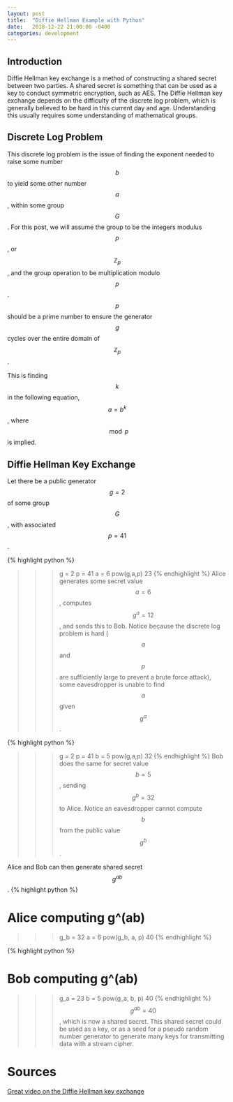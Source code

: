 ```yaml
---
layout: post
title:  "Diffie Hellman Example with Python"
date:   2018-12-22 21:00:00 -0400
categories: development
---
```

<script type="text/x-mathjax-config">
    MathJax.Hub.Config({
        tex2jax: {
          skipTags: ['script', 'noscript', 'style', 'textarea', 'pre']
        }
      });

    MathJax.Hub.Queue(function() {
        var all = MathJax.Hub.getAllJax(), i;
        for(i=0; i < all.length; i += 1) {
            all[i].SourceElement().parentNode.className += ' has-jax';
        }
    });

  </script>

<script type="text/javascript" src="https://cdn.mathjax.org/mathjax/latest/MathJax.js?config=TeX-AMS-MML_HTMLorMML"></script>
<!-- You’ll find this post in your `_posts` directory. Go ahead and edit it and re-build the site to see your changes. You can rebuild the site in many different ways, but the most common way is to run `jekyll serve`, which launches a web server and auto-regenerates your site when a file is updated.

To add new posts, simply add a file in the `_posts` directory that follows the convention `YYYY-MM-DD-name-of-post.ext` and includes the necessary front matter. Take a look at the source for this post to get an idea about how it works.

Jekyll also offers powerful support for code snippets: -->
## Introduction
Diffie Hellman key exchange is a method of constructing a shared secret
between two parties. A shared secret is something that can be used as a 
key to conduct symmetric encryption, such as AES. The Diffie Hellman
key exchange depends on the difficulty of the discrete log problem,
which is generally believed to be hard in this current day and age.
Understanding this usually requires some understanding of mathematical
groups.

## Discrete Log Problem
This discrete log problem is the issue of finding the exponent
needed to raise some number $$b$$ to yield some other number $$a$$,
within some group $$G$$. For this post, we will assume the group
to be the integers modulus $$p$$, or $$\mathbb{Z}_p$$, and the group operation
to be multiplication modulo $$p$$. $$p$$ should be a prime number
to ensure the generator $$g$$ cycles over the entire domain
of $$\mathbb{Z}_p$$.

This is finding $$k$$ in the following equation,
$$a=b^k$$, where $$\mod p$$ is implied.

## Diffie Hellman Key Exchange
Let there be a public generator $$g=2$$ of some group $$G$$, with associated
$$p=41$$.

{% highlight python %}
>>> g = 2
>>> p = 41
>>> a = 6
>>> pow(g,a,p)
23
{% endhighlight %}
Alice generates some secret value $$a=6$$, computes $$g^a=12$$,
and sends this to Bob. Notice because the discrete log problem
is hard ($$a$$ and $$p$$ are sufficiently large to prevent a brute force attack),
some eavesdropper is unable to find $$a$$ given $$g^a$$.

{% highlight python %}
>>> g = 2
>>> p = 41
>>> b = 5
>>> pow(g,a,p)
32
{% endhighlight %}
Bob does the same for secret value $$b=5$$, sending $$g^b=32$$ to Alice.
Notice an eavesdropper cannot compute $$b$$ from the public value $$g^b$$.

Alice and Bob can then generate shared secret $$g^{ab}$$.
{% highlight python %}
# Alice computing g^(ab)
>>> g_b = 32
>>> a = 6
>>> pow(g_b, a, p)
40
{% endhighlight %}

{% highlight python %}
# Bob computing g^(ab)
>>> g_a = 23
>>> b = 5
>>> pow(g_a, b, p)
40
{% endhighlight %}
$$g^{ab}=40$$, which is now a shared secret. This shared
secret could be used as a key, or as a seed for a 
pseudo random number generator to generate many keys for transmitting
data with a stream cipher.

# Sources
[Great video on the Diffie Hellman key exchange](https://www.youtube.com/watch?v=NmM9HA2MQGI)